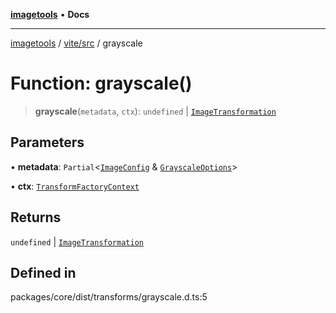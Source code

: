 [**imagetools**](../../../README.md) • **Docs**

***

[imagetools](../../../modules.md) / [vite/src](../README.md) / grayscale

# Function: grayscale()

> **grayscale**(`metadata`, `ctx`): `undefined` \| [`ImageTransformation`](../type-aliases/ImageTransformation.md)

## Parameters

• **metadata**: `Partial`\<[`ImageConfig`](../type-aliases/ImageConfig.md) & [`GrayscaleOptions`](../interfaces/GrayscaleOptions.md)\>

• **ctx**: [`TransformFactoryContext`](../interfaces/TransformFactoryContext.md)

## Returns

`undefined` \| [`ImageTransformation`](../type-aliases/ImageTransformation.md)

## Defined in

packages/core/dist/transforms/grayscale.d.ts:5
